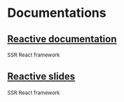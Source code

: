 # Documentations

## [Reactive documentation](./readme/)
<sup>SSR React framework</sup>

## [Reactive slides](./slideme/SLIDEME.html)
<sup>SSR React framework</sup>